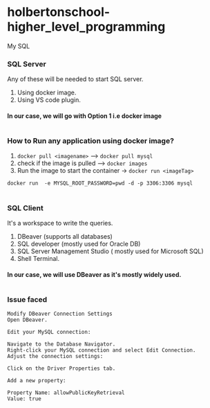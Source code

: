 # holbertonschool-higher_level_programming

My SQL

### SQL Server
Any of these will be needed to start SQL server.
1) Using docker image.
2) Using VS code plugin.

#### In our case, we will go with Option 1 i.e docker image

#

### How to Run any application using docker image?

1) `docker pull <imagename>`  -->  `docker pull mysql`
2) check if the image is pulled --> `docker images`
3) Run the image to start the container -> `docker run <imageTag>`

``` 
docker run  -e MYSQL_ROOT_PASSWORD=pwd -d -p 3306:3306 mysql
```


#

### SQL Client
It's a workspace to write the queries.
1) DBeaver (supports all databases)
2) SQL developer (mostly used for Oracle DB)
3) SQL Server Management Studio ( mostly used for Microsoft SQL)
4) Shell Terminal.

#### In our case, we will use DBeaver as it's mostly widely used.

#

### Issue faced

``` 
Modify DBeaver Connection Settings
Open DBeaver.

Edit your MySQL connection:

Navigate to the Database Navigator.
Right-click your MySQL connection and select Edit Connection.
Adjust the connection settings:

Click on the Driver Properties tab.

Add a new property:

Property Name: allowPublicKeyRetrieval
Value: true
```